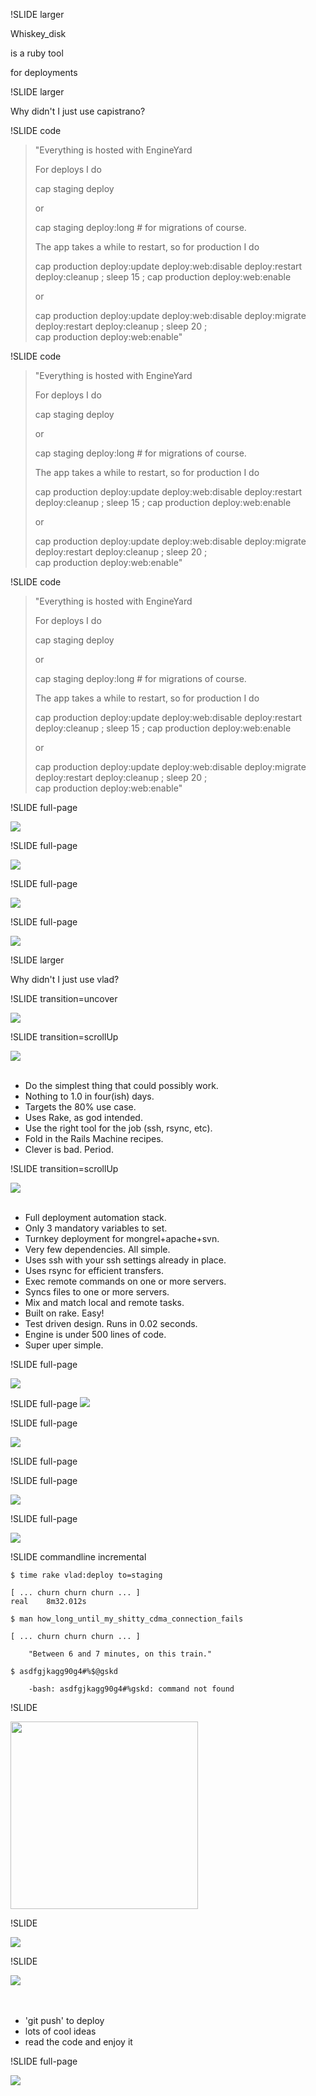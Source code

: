 
!SLIDE larger

Whiskey\_disk

is a ruby tool 

for deployments

!SLIDE larger

Why didn't I just use capistrano?

!SLIDE code

<div class="larger">
<blockquote>
"Everything is hosted with EngineYard

For deploys I do

cap staging deploy

or

cap staging deploy:long # for migrations of course.

The app takes a while to restart, so for production I do

cap production deploy:update deploy:web:disable deploy:restart \
  deploy:cleanup ; sleep 15 ; cap production deploy:web:enable

or

cap production deploy:update deploy:web:disable deploy:migrate \
  deploy:restart deploy:cleanup ; sleep 20 ; \
  cap production deploy:web:enable"
</blockquote>
</div>


!SLIDE code

<div class="larger">
<blockquote>
"Everything is hosted with EngineYard

For deploys I do

cap staging deploy

or

<span class="highlight">cap staging deploy:long # for migrations of course.</span>

The app takes a while to restart, so for production I do

cap production deploy:update deploy:web:disable deploy:restart \
  deploy:cleanup ; sleep 15 ; cap production deploy:web:enable

or

cap production deploy:update deploy:web:disable deploy:migrate \
  deploy:restart deploy:cleanup ; sleep 20 ; \
  cap production deploy:web:enable"
</blockquote>
</div>

!SLIDE code

<div class="larger">
<blockquote>
"Everything is hosted with EngineYard

For deploys I do

cap staging deploy

or

cap staging deploy:long # for migrations of course.

The app takes a while to restart, so for production I do

cap production deploy:update deploy:web:disable deploy:restart \
  deploy:cleanup ; <span class="highlight">sleep 15</span> ; cap production deploy:web:enable

or

cap production deploy:update deploy:web:disable deploy:migrate \
  deploy:restart deploy:cleanup ; <span class="highlight">sleep 20</span> ; \
  cap production deploy:web:enable"
</blockquote>
</div>

!SLIDE full-page

<img src="wtf_dude-1.png"/>

!SLIDE full-page

<img src="cap-shot.png"/>

!SLIDE full-page

<img src="cap-staging.png"/>

!SLIDE full-page

<img src="pizzeria.jpg"/>

!SLIDE larger

Why didn't I just use vlad?


!SLIDE transition=uncover

<img src="vlad-1.png"/>

!SLIDE transition=scrollUp

<img src="vlad-1.png"/>

<br/>
<br/>

* Do the simplest thing that could possibly work.
* Nothing to 1.0 in four(ish) days.
* Targets the 80% use case.
* Uses Rake, as god intended.
* Use the right tool for the job (ssh, rsync, etc).
* Fold in the Rails Machine recipes.
* Clever is bad. Period.

!SLIDE transition=scrollUp

<img src="vlad-1.png"/>

<br/>
<br/>

* Full deployment automation stack.
* Only 3 mandatory variables to set.
* Turnkey deployment for mongrel+apache+svn.
* Very few dependencies. All simple.
* Uses ssh with your ssh settings already in place.
* Uses rsync for efficient transfers.
* Exec remote commands on one or more servers.
* Syncs files to one or more servers.
* Mix and match local and remote tasks.
* Built on rake. Easy!
* Test driven design. Runs in 0.02 seconds.
* Engine is under 500 lines of code.
* Super uper simple.

!SLIDE full-page

<img src="vlad-2.png">

!SLIDE full-page
<img src="we_used_vlad.png">


!SLIDE full-page

<img src="good_ass_times.png">

!SLIDE full-page

!SLIDE full-page

<img src="hiya.png">

!SLIDE full-page

<img src="pathankot.png">

!SLIDE commandline incremental

    $ time rake vlad:deploy to=staging

    [ ... churn churn churn ... ]
    real	8m32.012s

    $ man how_long_until_my_shitty_cdma_connection_fails

    [ ... churn churn churn ... ]

		"Between 6 and 7 minutes, on this train."

    $ asdfgjkagg90g4#%$@gskd
    
		-bash: asdfgjkagg90g4#%gskd: command not found


!SLIDE 

<img src="shit_bus.jpg" height="300">

!SLIDE 

<img src="problem.png">


!SLIDE 

<img src="git-deploy.png">

<br/>
<br/>
<br/>

<ul class="goodlist">
<li> 'git push' to deploy </li>
<li> lots of cool ideas </li>
<li>  read the code and enjoy it </li>
</ul>


!SLIDE full-page

<img src="github-article.png">

